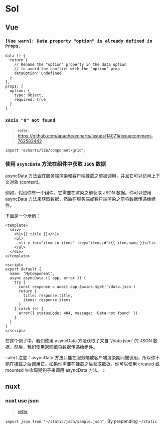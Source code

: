 # Sol

## Vue

### `[Vue warn]: Data property "option" is already defined in Props.`

```vue
data () {
  return {
    // Rename the "option" property in the data option
    // to avoid the conflict with the "option" prop
    dataOption: undefined
  }
},
props: {
  option: {
    type: Object,
    required: true
  }
}
```

### `xAxis "0" not found`

> refer: <https://github.com/apache/echarts/issues/14071#issuecomment-762582442>

```vue
import 'echarts/lib/component/grid';
```

### 使用 `asyncData` 方法在组件中获取 `JSON` 数据

asyncData 方法会在服务端渲染和客户端挂载之前被调用，并且它可以访问上下文对象 (context)。

例如，假设你有一个组件，它需要在渲染之前获取 JSON 数据。你可以使用 asyncData 方法来获取数据，然后在服务端或客户端渲染之前将数据传递给组件。

下面是一个示例：

```vue
<template>
  <div>
    <h1>{{ title }}</h1>
    <ul>
      <li v-for="item in items" :key="item.id">{{ item.name }}</li>
    </ul>
  </div>
</template>

<script>
export default {
  name: 'MyComponent',
  async asyncData ({ app, error }) {
    try {
      const response = await app.$axios.$get('/data.json')
      return {
        title: response.title,
        items: response.items
      }
    } catch (e) {
      error({ statusCode: 404, message: 'Data not found' })
    }
  }
}
</script>
```

在这个例子中，我们使用 asyncData 方法获取了来自 '/data.json' 的 JSON 数据。然后，我们使用返回值将数据传递给组件。

::alert
注意：asyncData 方法只能在服务端或客户端渲染期间被调用，所以你不能在挂载之后调用它。如果你需要在挂载之后获取数据，你可以使用 created 或 mounted 生命周期钩子来调用 asyncData 方法。
::

## nuxt

### nuxt use json

> [refer][nuxt use json]

`import json from "~/static/json/sample.json";` By prepending `~/static`

[nuxt use json]: https://stackoverflow.com/a/55124822/17744936
